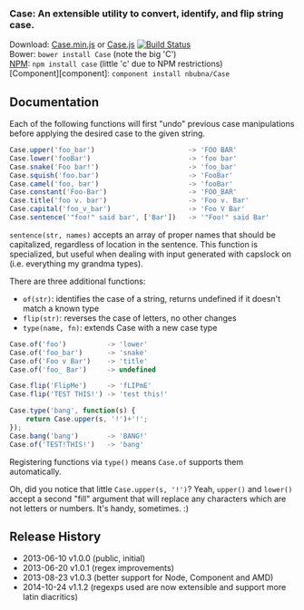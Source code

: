 ### Case: An extensible utility to convert, identify, and flip string case.

Download: [Case.min.js][prod]  or  [Case.js][dev] [![Build Status](https://travis-ci.org/nbubna/Case.png?branch=master)](https://travis-ci.org/nbubna/Case)  
Bower: `bower install Case`  (note the big 'C')  
[NPM][npm]: `npm install case`  (little 'c' due to NPM restrictions)  
[Component][component]: `component install nbubna/Case`  

[prod]: https://raw.github.com/nbubna/Case/master/dist/Case.min.js
[dev]: https://raw.github.com/nbubna/Case/master/dist/Case.js
[npm]: https://npmjs.org/package/case

## Documentation
Each of the following functions will first "undo" previous case manipulations
before applying the desired case to the given string.

```javascript
Case.upper('foo_bar')                       -> 'FOO BAR'
Case.lower('fooBar')                        -> 'foo bar'
Case.snake('Foo bar!')                      -> 'foo_bar'
Case.squish('foo.bar')                      -> 'FooBar'
Case.camel('foo, bar')                      -> 'fooBar'
Case.constant('Foo-Bar')                    -> 'FOO_BAR'
Case.title('foo v. bar')                    -> 'Foo v. Bar'
Case.capital('foo_v_bar')                   -> 'Foo V Bar'
Case.sentence('"foo!" said bar', ['Bar'])   -> '"Foo!" said Bar'
```

`sentence(str, names)` accepts an array of proper names that should be capitalized,
regardless of location in the sentence.  This function is specialized, but useful
when dealing with input generated with capslock on (i.e. everything my grandma types).

There are three additional functions:
* `of(str)`: identifies the case of a string, returns undefined if it doesn't match a known type
* `flip(str)`: reverses the case of letters, no other changes
* `type(name, fn)`: extends Case with a new case type

```javascript
Case.of('foo')          -> 'lower'
Case.of('foo_bar')      -> 'snake'
Case.of('Foo v Bar')    -> 'title'
Case.of('foo_ Bar')     -> undefined

Case.flip('FlipMe')     -> 'fLIPmE'
Case.flip('TEST THIS!') -> 'test this!'

Case.type('bang', function(s) {
    return Case.upper(s, '!')+'!';
});
Case.bang('bang')       -> 'BANG!'
Case.of('TEST!THIS!')   -> 'bang'
```

Registering functions via `type()` means `Case.of` supports them automatically.

Oh, did you notice that little `Case.upper(s, '!')`?
Yeah, `upper()` and `lower()` accept a second "fill" argument
that will replace any characters which are not letters or numbers.
It's handy, sometimes. :)


## Release History
* 2013-06-10 v1.0.0 (public, initial)
* 2013-06-20 v1.0.1 (regex improvements)
* 2013-08-23 v1.0.3 (better support for Node, Component and AMD)
* 2014-10-24 v1.1.2 (regexps used are now extensible and support more latin diacritics)

[v1.0.0]: https://github.com/nbubna/store/tree/1.0.0
[v1.0.1]: https://github.com/nbubna/store/tree/1.0.1
[v1.0.3]: https://github.com/nbubna/store/tree/1.0.3
[v1.1.2]: https://github.com/nbubna/store/tree/1.1.2
